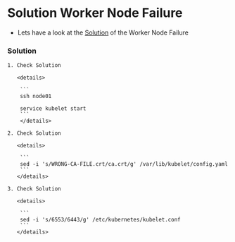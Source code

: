 # Solution Worker Node Failure

  - Lets have a look at the [Solution](https://kodekloud.com/courses/539883/lectures/13195330) of the Worker Node Failure

  ### Solution

    1. Check Solution 

       <details>

        ```
        ssh node01

        service kubelet start
        ```
        </details>

    2. Check Solution
      
       <details>

        ```
        sed -i 's/WRONG-CA-FILE.crt/ca.crt/g' /var/lib/kubelet/config.yaml
        ```
       </details>

    3. Check Solution
      
       <details>

        ```
        sed -i 's/6553/6443/g' /etc/kubernetes/kubelet.conf
        ```
       </details>